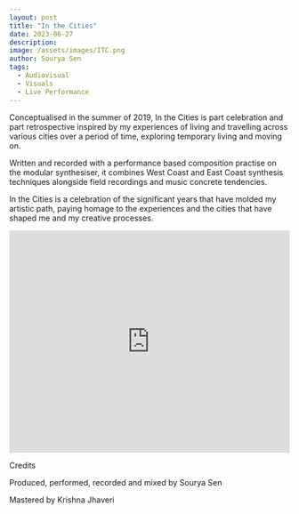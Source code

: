 ```yaml
---
layout: post
title: "In the Cities"
date: 2023-06-27
description:
image: /assets/images/ITC.png
author: Sourya Sen
tags:
  - Audiovisual
  - Visuals
  - Live Performance
---
```


Conceptualised in the summer of 2019, In the Cities is part celebration and part retrospective inspired by my experiences of living and travelling across various cities over a period of time, exploring temporary living and moving on. 

Written and recorded with a performance based composition practise on the modular synthesiser, it combines West Coast and East Coast synthesis techniques alongside field recordings and music concrete tendencies. 

In the Cities is a celebration of the significant years that have molded my artistic path, paying homage to the experiences and the cities that have shaped me and my creative processes.

<iframe style="border: 0; align: center; width: 100%; height: 400px;" src="https://bandcamp.com/EmbeddedPlayer/album=2242427289/size=large/bgcol=ffffff/linkcol=0687f5/artwork=small/transparent=true/" seamless><a href="https://souryas.bandcamp.com/album/in-the-cities">In the Cities by Sourya Sen</a></iframe>

Credits

Produced, performed, recorded and mixed by Sourya Sen 

Mastered by Krishna Jhaveri